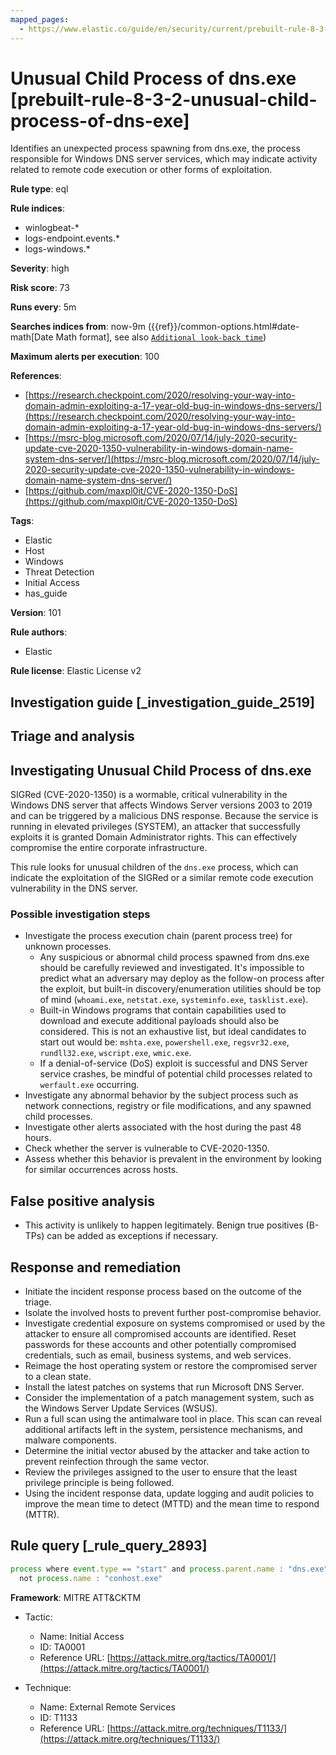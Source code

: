 ```yaml
---
mapped_pages:
  - https://www.elastic.co/guide/en/security/current/prebuilt-rule-8-3-2-unusual-child-process-of-dns-exe.html
---
```


# Unusual Child Process of dns.exe [prebuilt-rule-8-3-2-unusual-child-process-of-dns-exe]

Identifies an unexpected process spawning from dns.exe, the process responsible for Windows DNS server services, which may indicate activity related to remote code execution or other forms of exploitation.

**Rule type**: eql

**Rule indices**:

* winlogbeat-*
* logs-endpoint.events.*
* logs-windows.*

**Severity**: high

**Risk score**: 73

**Runs every**: 5m

**Searches indices from**: now-9m ({{ref}}/common-options.html#date-math[Date Math format], see also [`Additional look-back time`](docs-content://solutions/security/detect-and-alert/create-detection-rule.md#rule-schedule))

**Maximum alerts per execution**: 100

**References**:

* [https://research.checkpoint.com/2020/resolving-your-way-into-domain-admin-exploiting-a-17-year-old-bug-in-windows-dns-servers/](https://research.checkpoint.com/2020/resolving-your-way-into-domain-admin-exploiting-a-17-year-old-bug-in-windows-dns-servers/)
* [https://msrc-blog.microsoft.com/2020/07/14/july-2020-security-update-cve-2020-1350-vulnerability-in-windows-domain-name-system-dns-server/](https://msrc-blog.microsoft.com/2020/07/14/july-2020-security-update-cve-2020-1350-vulnerability-in-windows-domain-name-system-dns-server/)
* [https://github.com/maxpl0it/CVE-2020-1350-DoS](https://github.com/maxpl0it/CVE-2020-1350-DoS)

**Tags**:

* Elastic
* Host
* Windows
* Threat Detection
* Initial Access
* has_guide

**Version**: 101

**Rule authors**:

* Elastic

**Rule license**: Elastic License v2

## Investigation guide [_investigation_guide_2519]

## Triage and analysis

## Investigating Unusual Child Process of dns.exe

SIGRed (CVE-2020-1350) is a wormable, critical vulnerability in the Windows DNS server that affects Windows Server
versions 2003 to 2019 and can be triggered by a malicious DNS response. Because the service is running in elevated
privileges (SYSTEM), an attacker that successfully exploits it is granted Domain Administrator rights. This can
effectively compromise the entire corporate infrastructure.

This rule looks for unusual children of the `dns.exe` process, which can indicate the exploitation of the SIGRed or a
similar remote code execution vulnerability in the DNS server.

### Possible investigation steps

- Investigate the process execution chain (parent process tree) for unknown processes.
  - Any suspicious or abnormal child process spawned from dns.exe should be carefully reviewed and investigated. It's
  impossible to predict what an adversary may deploy as the follow-on process after the exploit, but built-in
  discovery/enumeration utilities should be top of mind (`whoami.exe`, `netstat.exe`, `systeminfo.exe`, `tasklist.exe`).
  - Built-in Windows programs that contain capabilities used to download and execute additional payloads should also be
  considered. This is not an exhaustive list, but ideal candidates to start out would be: `mshta.exe`, `powershell.exe`,
  `regsvr32.exe`, `rundll32.exe`, `wscript.exe`, `wmic.exe`.
  - If a denial-of-service (DoS) exploit is successful and DNS Server service crashes, be mindful of potential child processes related to
  `werfault.exe` occurring.
- Investigate any abnormal behavior by the subject process such as network connections, registry or file modifications,
and any spawned child processes.
- Investigate other alerts associated with the host during the past 48 hours.
- Check whether the server is vulnerable to CVE-2020-1350.
- Assess whether this behavior is prevalent in the environment by looking for similar occurrences across hosts.

## False positive analysis

- This activity is unlikely to happen legitimately. Benign true positives (B-TPs) can be added as exceptions if necessary.

## Response and remediation

- Initiate the incident response process based on the outcome of the triage.
- Isolate the involved hosts to prevent further post-compromise behavior.
- Investigate credential exposure on systems compromised or used by the attacker to ensure all compromised accounts are
identified. Reset passwords for these accounts and other potentially compromised credentials, such as email, business
systems, and web services.
- Reimage the host operating system or restore the compromised server to a clean state.
- Install the latest patches on systems that run Microsoft DNS Server.
- Consider the implementation of a patch management system, such as the Windows Server Update Services (WSUS).
- Run a full scan using the antimalware tool in place. This scan can reveal additional artifacts left in the system,
persistence mechanisms, and malware components.
- Determine the initial vector abused by the attacker and take action to prevent reinfection through the same vector.
- Review the privileges assigned to the user to ensure that the least privilege principle is being followed.
- Using the incident response data, update logging and audit policies to improve the mean time to detect (MTTD) and the
mean time to respond (MTTR).

## Rule query [_rule_query_2893]

```js
process where event.type == "start" and process.parent.name : "dns.exe" and
  not process.name : "conhost.exe"
```

**Framework**: MITRE ATT&CKTM

* Tactic:

    * Name: Initial Access
    * ID: TA0001
    * Reference URL: [https://attack.mitre.org/tactics/TA0001/](https://attack.mitre.org/tactics/TA0001/)

* Technique:

    * Name: External Remote Services
    * ID: T1133
    * Reference URL: [https://attack.mitre.org/techniques/T1133/](https://attack.mitre.org/techniques/T1133/)



